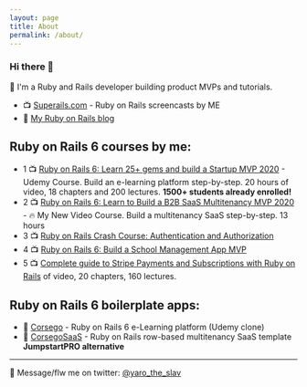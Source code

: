 ```yaml
---
layout: page
title: About
permalink: /about/
---
```


### Hi there 👋

🧐 I'm a Ruby and Rails developer building product MVPs and tutorials.

* 📺 [Superails.com](http://superails.com) - Ruby on Rails screencasts by ME
* 📕 [My Ruby on Rails blog](https://blog.corsego.com)

## Ruby on Rails 6 courses by me:

* 1 📺 [Ruby on Rails 6: Learn 25+ gems and build a Startup MVP 2020](https://www.udemy.com/course/2519558/?referralCode=4721E9D437DEE1734159) - Udemy Course. Build an e-learning platform step-by-step. 20 hours of video, 18 chapters and 200 lectures. **1500+ students already enrolled!**
* 2 📺 [Ruby on Rails 6: Learn to Build a B2B SaaS Multitenancy MVP 2020](https://gumroad.com/l/ror6saas) - 🔥 My New Video Course. Build a multitenancy SaaS step-by-step. 13 hours 
* 3 📺 [Ruby on Rails Crash Course: Authentication and Authorization](https://gumroad.com/l/rorauth)
* 4 📺 [Ruby on Rails 6: Build a School Management App MVP](https://gumroad.com/l/rorschool)
* 5 📺 [Complete guide to Stripe Payments and Subscriptions with Ruby on Rails](https://gumroad.com/l/striperails)
of video, 20 chapters, 160 lectures.

## Ruby on Rails 6 boilerplate apps:

* 💾 [Corsego](https://corsego.com) - Ruby on Rails 6 e-Learning platform (Udemy clone)
* 💾 [CorsegoSaaS](https://saas.corsego.com) - Ruby on Rails row-based multitenancy SaaS template **JumpstartPRO alternative**

****

💬 Message/flw me on twitter: [@yaro_the_slav](https://twitter.com/yarotheslav)
